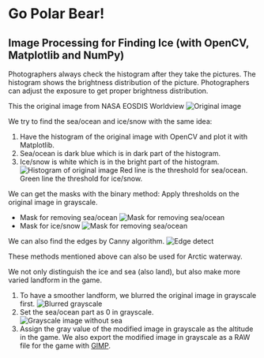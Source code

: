 # Go Polar Bear!

## Image Processing for Finding Ice (with OpenCV, Matplotlib and NumPy)
Photographers always check the histogram after they take the pictures.  The histogram shows the brightness distribution of the picture.  Photographers can adjust the exposure to get proper brightness distribution.

This the original image from NASA EOSDIS Worldview
![Original image](https://images-2018.spaceappschallenge.org/stream-images/bFL81KIhRZhjccN5At4BNgOFZPo=/4045/width-800/)

We try to find the sea/ocean and ice/snow with the same idea:
1. Have the histogram of the original image with OpenCV and plot it with Matplotlib.
2. Sea/ocean is dark blue which is in dark part of the histogram.
3. Ice/snow is white which is in the bright part of the histogram.
![Histogram of original image](https://images-2018.spaceappschallenge.org/stream-images/SB_tnrVf3KY-3XZR39np6u4K6OE=/4068/width-800/)
Red line is the threshold for sea/ocean.
Green line the threshold for ice/snow.

We can get the masks with the binary method: Apply thresholds on the original image in grayscale.

* Mask for removing sea/ocean
![Mask for removing sea/ocean](https://images-2018.spaceappschallenge.org/stream-images/puH6-Y1xSJDtsoFlIJ42-dQqrh4=/4086/width-800/)
* Mask for ice/snow
![Mask for removing sea/ocean](https://images-2018.spaceappschallenge.org/stream-images/G04vMcO6KN3UPOpOjzPZ9pRg1Z4=/4087/width-800/)

We can also find the edges by Canny algorithm.
![Edge detect](https://images-2018.spaceappschallenge.org/stream-images/uppWyLkHhIhD-lUf92i7XmKhUHs=/4091/width-800/)

These methods mentioned above can also be used for Arctic waterway.

We not only distinguish the ice and sea (also land), but also make more varied landform in the game.
1. To have a smoother landform, we blurred the original image in grayscale first. ![Blurred grayscale](https://images-2018.spaceappschallenge.org/stream-images/zJxwRPbvjv8CtTrCHWT82xQNf6w=/4082/width-800/)
2. Set the sea/ocean part as 0 in grayscale. ![Grayscale image without sea](https://images-2018.spaceappschallenge.org/stream-images/f7g4q_xtE6F3bKRd-Qkh3IoQCFQ=/4089/width-800/)
3. Assign the gray value of the modified image in grayscale as the altitude in the game.  We also export the modified image in grayscale as a RAW file for the game with [GIMP](https://www.gimp.org/).
